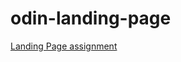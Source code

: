 # odin-landing-page

<a href="https://www.theodinproject.com/paths/foundations/courses/foundations/lessons/landing-page#assignment">Landing Page assignment</a>
